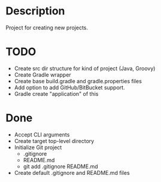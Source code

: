 # Description #

Project for creating new projects.

# TODO #

* Create src dir structure for kind of project (Java, Groovy)
* Create Gradle wrapper
* Create base build.gradle and gradle.properties files
* Add option to add GitHub/BitBucket support.
* Gradle create "application" of this


# Done #

* Accept CLI arguments
* Create target top-level directory
* Initialize Git project
  * .gitignore
  * README.md
  * git add .gitignore README.md
* Create default .gitignore and README.md files
